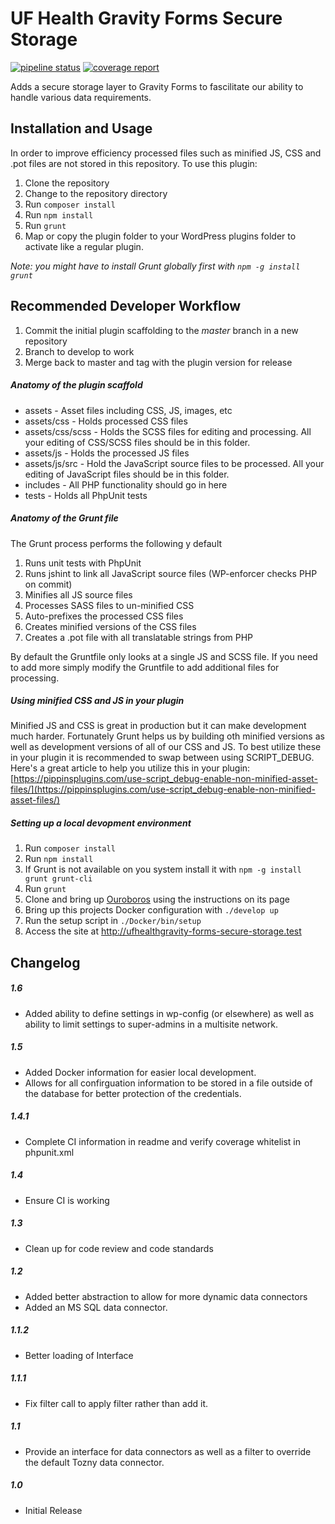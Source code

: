 UF Health Gravity Forms Secure Storage
=============

[![pipeline status](https://gitlab.ahc.ufl.edu/WebServices/WordPress-Plugins/ufhealth-gravityforms-secure-storage/badges/master/pipeline.svg)](https://gitlab.ahc.ufl.edu/WebServices/WordPress-Plugins/ufhealth-gravityforms-secure-storage/commits/master)
[![coverage report](https://gitlab.ahc.ufl.edu/WebServices/WordPress-Plugins/ufhealth-gravityforms-secure-storage/badges/master/coverage.svg)](https://gitlab.ahc.ufl.edu/WebServices/WordPress-Plugins/ufhealth-gravityforms-secure-storage/commits/master)

Adds a secure storage layer to Gravity Forms to fascilitate our ability to handle various data requirements.

## Installation and Usage

In order to improve efficiency processed files such as minified JS, CSS and .pot files are not stored in this repository. To use this plugin:

1. Clone the repository
2. Change to the repository directory
3. Run ```composer install```
4. Run ```npm install```
5. Run ```grunt```
6. Map or copy the plugin folder to your WordPress plugins folder to activate like a regular plugin.

*Note: you might have to install Grunt globally first with ```npm -g install grunt```*

## Recommended Developer Workflow

1. Commit the initial plugin scaffolding to the *master* branch in a new repository
2. Branch to develop to work
3. Merge back to master and tag with the plugin version for release

##### Anatomy of the plugin scaffold

- assets - Asset files including CSS, JS, images, etc
- assets/css - Holds processed CSS files
- assets/css/scss - Holds the SCSS files for editing and processing. All your editing of CSS/SCSS files should be in this folder.
- assets/js - Holds the processed JS files
- assets/js/src - Hold the JavaScript source files to be processed. All your editing of JavaScript files should be in this folder.
- includes - All PHP functionality should go in here
- tests - Holds all PhpUnit tests

##### Anatomy of the Grunt file

The Grunt process performs the following y default

1. Runs unit tests with PhpUnit
2. Runs jshint to link all JavaScript source files (WP-enforcer checks PHP on commit)
3. Minifies all JS source files
4. Processes SASS files to un-minified CSS
5. Auto-prefixes the processed CSS files
6. Creates minified versions of the CSS files
7. Creates a .pot file with all translatable strings from PHP

By default the Gruntfile only looks at a single JS and SCSS file. If you need to add more simply modify the Gruntfile to add additional files for processing.

##### Using minified CSS and JS in your plugin

Minified JS and CSS is great in production but it can make development much harder. Fortunately Grunt helps us by building oth minified versions as well as development versions of all of our CSS and JS. To best utilize these in your plugin it is recommended to swap between using SCRIPT_DEBUG. Here's a great article to help you utilize this in your plugin: [https://pippinsplugins.com/use-script_debug-enable-non-minified-asset-files/](https://pippinsplugins.com/use-script_debug-enable-non-minified-asset-files/)

##### Setting up a local devopment environment

1. Run `composer install`
2. Run `npm install` 
3. If Grunt is not available on you system install it with `npm -g install grunt grunt-cli`
4. Run `grunt`
4. Clone and bring up [Ouroboros](https://github.com/UFHealth/ouroboros) using the instructions on its page
5. Bring up this projects Docker configuration with `./develop up`
6. Run the setup script in `./Docker/bin/setup`
7. Access the site at http://ufhealthgravity-forms-secure-storage.test

## Changelog

##### 1.6
* Added ability to define settings in wp-config (or elsewhere) as well as ability to limit settings to super-admins in a multisite network.

##### 1.5
* Added Docker information for easier local development.
* Allows for all confirguation information to be stored in a file outside of the database for better protection of the credentials.

##### 1.4.1
* Complete CI information in readme and verify coverage whitelist in phpunit.xml

##### 1.4
* Ensure CI is working

##### 1.3
* Clean up for code review and code standards

##### 1.2
* Added better abstraction to allow for more dynamic data connectors
* Added an MS SQL data connector.

##### 1.1.2
* Better loading of Interface

##### 1.1.1
* Fix filter call to apply filter rather than add it.

##### 1.1
* Provide an interface for data connectors as well as a filter to override the default Tozny data connector.

##### 1.0
* Initial Release
